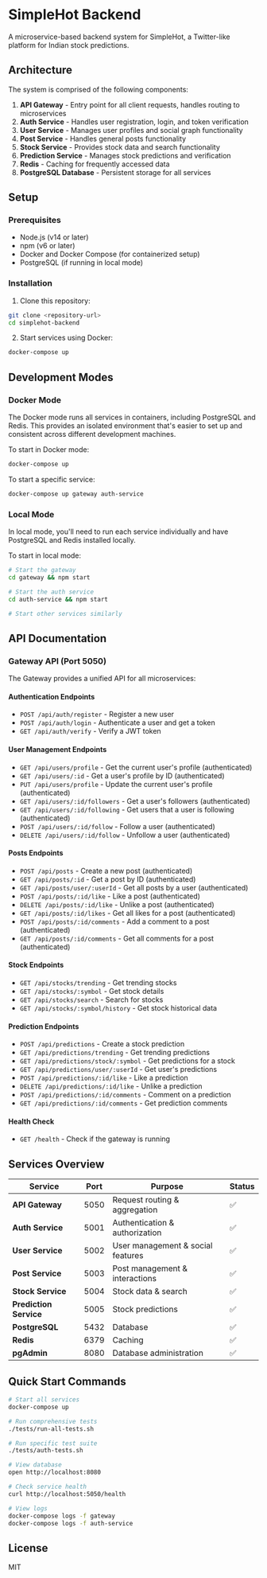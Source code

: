 # SimpleHot Backend

A microservice-based backend system for SimpleHot, a Twitter-like platform for Indian stock predictions.

## Architecture

The system is comprised of the following components:

1. **API Gateway** - Entry point for all client requests, handles routing to microservices
2. **Auth Service** - Handles user registration, login, and token verification
3. **User Service** - Manages user profiles and social graph functionality
4. **Post Service** - Handles general posts functionality
5. **Stock Service** - Provides stock data and search functionality
6. **Prediction Service** - Manages stock predictions and verification
7. **Redis** - Caching for frequently accessed data
8. **PostgreSQL Database** - Persistent storage for all services

## Setup

### Prerequisites

- Node.js (v14 or later)
- npm (v6 or later)
- Docker and Docker Compose (for containerized setup)
- PostgreSQL (if running in local mode)

### Installation

1. Clone this repository:

```bash
git clone <repository-url>
cd simplehot-backend
```

2. Start services using Docker:

```bash
docker-compose up
```

## Development Modes

### Docker Mode

The Docker mode runs all services in containers, including PostgreSQL and Redis. This provides an isolated environment that's easier to set up and consistent across different development machines.

To start in Docker mode:

```bash
docker-compose up
```

To start a specific service:

```bash
docker-compose up gateway auth-service
```

### Local Mode

In local mode, you'll need to run each service individually and have PostgreSQL and Redis installed locally.

To start in local mode:

```bash
# Start the gateway
cd gateway && npm start

# Start the auth service
cd auth-service && npm start

# Start other services similarly
```

## API Documentation

### Gateway API (Port 5050)

The Gateway provides a unified API for all microservices:

#### Authentication Endpoints
- `POST /api/auth/register` - Register a new user
- `POST /api/auth/login` - Authenticate a user and get a token
- `GET /api/auth/verify` - Verify a JWT token

#### User Management Endpoints
- `GET /api/users/profile` - Get the current user's profile (authenticated)
- `GET /api/users/:id` - Get a user's profile by ID (authenticated)
- `PUT /api/users/profile` - Update the current user's profile (authenticated)
- `GET /api/users/:id/followers` - Get a user's followers (authenticated)
- `GET /api/users/:id/following` - Get users that a user is following (authenticated)
- `POST /api/users/:id/follow` - Follow a user (authenticated)
- `DELETE /api/users/:id/follow` - Unfollow a user (authenticated)

#### Posts Endpoints
- `POST /api/posts` - Create a new post (authenticated)
- `GET /api/posts/:id` - Get a post by ID (authenticated)
- `GET /api/posts/user/:userId` - Get all posts by a user (authenticated)
- `POST /api/posts/:id/like` - Like a post (authenticated)
- `DELETE /api/posts/:id/like` - Unlike a post (authenticated)
- `GET /api/posts/:id/likes` - Get all likes for a post (authenticated)
- `POST /api/posts/:id/comments` - Add a comment to a post (authenticated)
- `GET /api/posts/:id/comments` - Get all comments for a post (authenticated)

#### Stock Endpoints
- `GET /api/stocks/trending` - Get trending stocks
- `GET /api/stocks/:symbol` - Get stock details
- `GET /api/stocks/search` - Search for stocks
- `GET /api/stocks/:symbol/history` - Get stock historical data

#### Prediction Endpoints
- `POST /api/predictions` - Create a stock prediction
- `GET /api/predictions/trending` - Get trending predictions
- `GET /api/predictions/stock/:symbol` - Get predictions for a stock
- `GET /api/predictions/user/:userId` - Get user's predictions
- `POST /api/predictions/:id/like` - Like a prediction
- `DELETE /api/predictions/:id/like` - Unlike a prediction
- `POST /api/predictions/:id/comments` - Comment on a prediction
- `GET /api/predictions/:id/comments` - Get prediction comments

#### Health Check
- `GET /health` - Check if the gateway is running

## Services Overview

| Service | Port | Purpose | Status |
|---------|------|---------|--------|
| **API Gateway** | 5050 | Request routing & aggregation | ✅ |
| **Auth Service** | 5001 | Authentication & authorization | ✅ |
| **User Service** | 5002 | User management & social features | ✅ |
| **Post Service** | 5003 | Post management & interactions | ✅ |
| **Stock Service** | 5004 | Stock data & search | ✅ |
| **Prediction Service** | 5005 | Stock predictions | ✅ |
| **PostgreSQL** | 5432 | Database | ✅ |
| **Redis** | 6379 | Caching | ✅ |
| **pgAdmin** | 8080 | Database administration | ✅ |

## Quick Start Commands

```bash
# Start all services
docker-compose up

# Run comprehensive tests  
./tests/run-all-tests.sh

# Run specific test suite
./tests/auth-tests.sh

# View database
open http://localhost:8080

# Check service health
curl http://localhost:5050/health

# View logs
docker-compose logs -f gateway
docker-compose logs -f auth-service
```

## License

MIT 